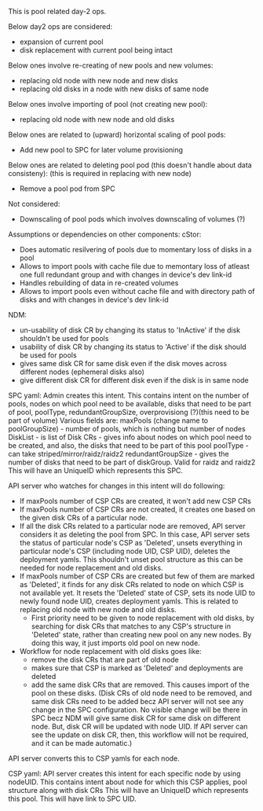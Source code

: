 This is pool related day-2 ops.

Below day2 ops are considered:
- expansion of current pool
- disk replacement with current pool being intact

Below ones involve re-creating of new pools and new volumes:
- replacing old node with new node and new disks
- replacing old disks in a node with new disks of same node

Below ones involve importing of pool (not creating new pool):
- replacing old node with new node and old disks

Below ones are related to (upward) horizontal scaling of pool pods:
- Add new pool to SPC for later volume provisioning

Below ones are related to deleting pool pod (this doesn't handle about data consisteny):
(this is required in replacing with new node)
- Remove a pool pod from SPC

Not considered:
- Downscaling of pool pods which involves downscaling of volumes (?)

Assumptions or dependencies on other components:
cStor:
- Does automatic resilvering of pools due to momentary loss of disks in a pool
- Allows to import pools with cache file due to memontary loss of atleast one full redundant group and with changes in device's dev link-id
- Handles rebuilding of data in re-created volumes
- Allows to import pools even without cache file and with directory path of disks and with changes in device's dev link-id

NDM:
- un-usability of disk CR by changing its status to 'InActive' if the disk shouldn't be used for pools
- usability of disk CR by changing its status to 'Active' if the disk should be used for pools
- gives same disk CR for same disk even if the disk moves across different nodes (ephemeral disks also)
- give different disk CR for different disk even if the disk is in same node

SPC yaml:
Admin creates this intent.
This contains intent on the number of pools, nodes on which pool need to be available, disks that need to be part of pool, poolType, redundantGroupSize, overprovisiong (?)(this need to be part of volume)
Various fields are:
maxPools (change name to poolGroupSize) - number of pools, which is nothing but number of nodes
DiskList - is list of Disk CRs - gives info about nodes on which pool need to be created, and also, the disks that need to be part of this pool
poolType - can take striped/mirror/raidz/raidz2
redundantGroupSize - gives the number of disks that need to be part of diskGroup. Valid for raidz and raidz2
This will have an UniqueID which represents this SPC.

API server who watches for changes in this intent will do following:
- If maxPools number of CSP CRs are created, it won't add new CSP CRs
- If maxPools number of CSP CRs are not created, it creates one based on the given disk CRs of a particular node.
- If all the disk CRs related to a particular node are removed, API server considers it as deleting the pool from SPC. In this case, API server sets the status of particular node's CSP as 'Deleted', unsets everything in particular node's CSP (including node UID, CSP UID), deletes the deployment yamls. This shouldn't unset pool structure as this can be needed for node replacement and old disks.
- If maxPools number of CSP CRs are created but few of them are marked as 'Deleted', it finds for any disk CRs related to node on which CSP is not available yet. It resets the 'Deleted' state of CSP, sets its node UID to newly found node UID, creates deployment yamls. This is related to replacing old node with new node and old disks.
  - First priority need to be given to node replacement with old disks, by searching for disk CRs that matches to any CSP's structure in 'Deleted' state, rather than creating new pool on any new nodes. By doing this way, it just imports old pool on new node.
- Workflow for node replacement with old disks goes like:
  - remove the disk CRs that are part of old node
  - makes sure that CSP is marked as 'Deleted' and deployments are deleted
  - add the same disk CRs that are removed. This causes import of the pool on these disks. (Disk CRs of old node need to be removed, and same disk CRs need to be added becz API server will not see any change in the SPC configuration. No visible change will be there in SPC becz NDM will give same disk CR for same disk on different node. But, disk CR will be updated with node UID. If API server can see the update on disk CR, then, this workflow will not be required, and it can be made automatic.)


API server converts this to CSP yamls for each node.



CSP yaml:
API server creates this intent for each specific node by using nodeUID.
This contains intent about node for which this CSP applies, pool structure along with disk CRs
This will have an UniqueID which represents this pool.
This will have link to SPC UID.





